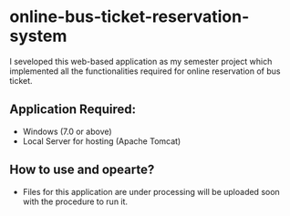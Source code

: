 # online-bus-ticket-reservation-system
I seveloped this web-based application as my semester project which implemented all the functionalities required for online reservation of bus ticket.
## Application Required:
 - Windows (7.0 or above)
 - Local Server for hosting (Apache Tomcat)
 
## How to use and opearte?
- Files for this application are under processing will be uploaded soon with the procedure to run it.
